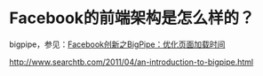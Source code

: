 # Facebook的前端架构是怎么样的？

bigpipe，参见：[Facebook创新之BigPipe：优化页面加载时间](http://www.infoq.com/cn/news/2010/08/bigpipe-facebook-optimize)  

[<span>http://www.</span><span>searchtb.com/2011/04/an</span><span>-introduction-to-bigpipe.html</span><span></span>](http://www.searchtb.com/2011/04/an-introduction-to-bigpipe.html)
